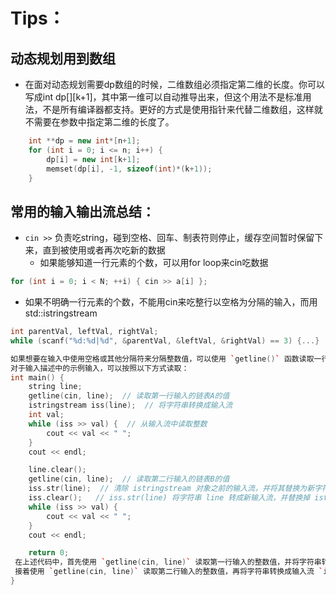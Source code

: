 # Tips：
## 动态规划用到数组
- 在面对动态规划需要dp数组的时候，二维数组必须指定第二维的长度。你可以写成int dp[][k+1]，其中第一维可以自动推导出来，但这个用法不是标准用法，不是所有编译器都支持。更好的方式是使用指针来代替二维数组，这样就不需要在参数中指定第二维的长度了。
```cpp
    int **dp = new int*[n+1];
    for (int i = 0; i <= n; i++) {
        dp[i] = new int[k+1];
        memset(dp[i], -1, sizeof(int)*(k+1));
    }
```

## 常用的输入输出流总结：
- `cin >>` 负责吃string，碰到空格、回车、制表符则停止，缓存空间暂时保留下来，直到被使用或者再次吃新的数据
  - 如果能够知道一行元素的个数，可以用for loop来cin吃数据
 ```cpp
 for (int i = 0; i < N; ++i) { cin >> a[i] };
 ```

  - 如果不明确一行元素的个数，不能用cin来吃整行以空格为分隔的输入，而用std::istringstream
```cpp
int parentVal, leftVal, rightVal;
while (scanf("%d:%d|%d", &parentVal, &leftVal, &rightVal) == 3) {...}   // 用scanf可以处理连着输入但被： ｜等打断的情况，如果是空格，那istringstream就好
```

```cpp
如果想要在输入中使用空格或其他分隔符来分隔整数值，可以使用 `getline()` 函数读取一行字符串，然后使用 `istringstream` 类型的输入流来逐个读取其中的整数值。
对于输入描述中的示例输入，可以按照以下方式读取：
int main() {
    string line;
    getline(cin, line);  // 读取第一行输入的链表A的值
    istringstream iss(line);  // 将字符串转换成输入流
    int val;
    while (iss >> val) {  // 从输入流中读取整数
        cout << val << " ";
    }
    cout << endl;

    line.clear();
    getline(cin, line);  // 读取第二行输入的链表B的值
    iss.str(line);  // 清除 istringstream 对象之前的输入流，并将其替换为新字符串转换成的输入流
    iss.clear();   // iss.str(line) 将字符串 line 转成新输入流，并替换掉 istringstream 对象之前的输入流，但不会清除 istringstream 对象的状态和缓冲区，因此在使用 iss.str(line) 函数之前，需要先调用 iss.clear() 函数清除 istringstream 对象的状态和缓冲区。
    while (iss >> val) { 
        cout << val << " ";
    }
    cout << endl;

    return 0;
 在上述代码中，首先使用 `getline(cin, line)` 读取第一行输入的整数值，并将字符串转换成输入流 `istringstream`，然后逐个读取其中的整数值并输出。
 接着使用 `getline(cin, line)` 读取第二行输入的整数值，再将字符串转换成输入流 `istringstream`，并逐个读取其中的整数值并输出。
}




```

